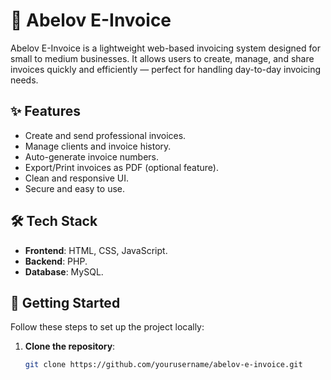 # 💸 Abelov E-Invoice

Abelov E-Invoice is a lightweight web-based invoicing system designed for small to medium businesses. It allows users to create, manage, and share invoices quickly and efficiently — perfect for handling day-to-day invoicing needs.

## ✨ Features

- Create and send professional invoices.
- Manage clients and invoice history.
- Auto-generate invoice numbers.
- Export/Print invoices as PDF (optional feature).
- Clean and responsive UI.
- Secure and easy to use.

## 🛠 Tech Stack

- **Frontend**: HTML, CSS, JavaScript.
- **Backend**: PHP.
- **Database**: MySQL.

## 🚀 Getting Started

Follow these steps to set up the project locally:

1. **Clone the repository**:
   ```bash
   git clone https://github.com/yourusername/abelov-e-invoice.git